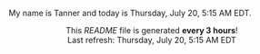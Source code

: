 My name is Tanner and today is Thursday, July 20, 5:15 AM EDT.

<p align="center">This <i>README</i> file is generated <b>every 3 hours</b>!</br>Last refresh: Thursday, July 20, 5:15 AM EDT<br /></p>
